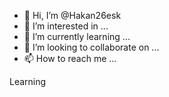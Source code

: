 - 👋 Hi, I’m @Hakan26esk
- 👀 I’m interested in ...
- 🌱 I’m currently learning ...
- 💞️ I’m looking to collaborate on ...
- 📫 How to reach me ...

<!---
Hakan26esk/Hakan26esk is a ✨ special ✨ repository because its `README.md` (this file) appears on your GitHub profile.
You can click the Preview link to take a look at your changes.
--->
Learning

